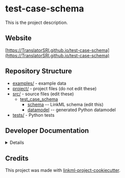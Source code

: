 # test-case-schema

This is the project description.

## Website

[https://TranslatorSRI.github.io/test-case-schema](https://TranslatorSRI.github.io/test-case-schema)

## Repository Structure

* [examples/](examples/) - example data
* [project/](project/) - project files (do not edit these)
* [src/](src/) - source files (edit these)
  * [test_case_schema](src/test_case_schema)
    * [schema](src/test_case_schema/schema) -- LinkML schema
      (edit this)
    * [datamodel](src/test_case_schema/datamodel) -- generated
      Python datamodel
* [tests/](tests/) - Python tests

## Developer Documentation

<details>
Use the `make` command to generate project artefacts:

* `make all`: make everything
* `make deploy`: deploys site
</details>

## Credits

This project was made with
[linkml-project-cookiecutter](https://github.com/linkml/linkml-project-cookiecutter).
